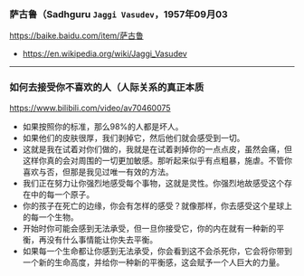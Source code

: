 ### 萨古鲁（Sadhguru `Jaggi Vasudev`，1957年09月03
https://baike.baidu.com/item/萨古鲁
- https://en.wikipedia.org/wiki/Jaggi_Vasudev
---
### 如何去接受你不喜欢的人（人际关系的真正本质
https://www.bilibili.com/video/av70460075
- 如果按照你的标准，那么98%的人都是坏人。
- 如果他们的皮肤很厚，我们剥掉它，然后他们就会感受到一切。
- 这就是我在试着对你们做的，我就是在试着剥掉你的一点点皮，虽然会痛，但这样你真的会对周围的一切更加敏感。那听起来似乎有点粗暴，施虐。不管你喜欢与否，但那是我见过唯一有效的方法。
- 我们正在努力让你强烈地感受每个事物，这就是灵性。你强烈地故感受这个存在中的每一个原子。
- 你的孩子在死亡的边缘，你会有怎样的感受？就像那样，你去感受这个星球上的每一个生物。
- 开始时你可能会感到无法承受，但一旦你接受它，你的内在就有一种新的平衡，再没有什么事情能让你失去平衡。
- 如果每一个生命都让你感到无法承受，你会看到这不会杀死你，它会将你带到一个新的生命高度，并给你一种新的平衡感，这会赋予一个人巨大的力量。
